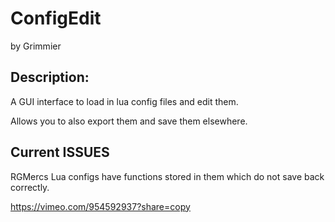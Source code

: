 # ConfigEdit

by Grimmier

## Description: 

A GUI interface to load in lua config files and edit them.

Allows you to also export them and save them elsewhere. 

## Current ISSUES

RGMercs Lua configs have functions stored in them which do not save back correctly. 

https://vimeo.com/954592937?share=copy